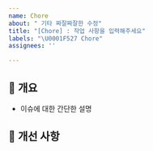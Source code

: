 ```yaml
---
name: Chore
about: " 기타 짜잘짜잘한 수정"
title: "[Chore] : 작업 사항을 입력해주세요"
labels: "\U0001F527 Chore"
assignees: ''

---
```


## 💁 개요
- 이슈에 대한 간단한 설명

## 📑 개선 사항
